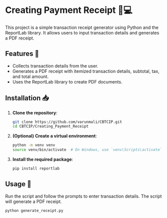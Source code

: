 # Creating Payment Receipt 🧾💻

This project is a simple transaction receipt generator using Python and the ReportLab library. It allows users to input transaction details and generates a PDF receipt.

## Features 🌟

- Collects transaction details from the user.
- Generates a PDF receipt with itemized transaction details, subtotal, tax, and total amount.
- Uses the ReportLab library to create PDF documents.

## Installation 📥

1. **Clone the repository**:

   ```bash
   git clone https://github.com/varunmali/CBTCIP.git
   cd CBTCIP/Creating_Payment_Receipt
   ```

2. **(Optional) Create a virtual environment**:

   ```bash
   python -m venv venv
   source venv/bin/activate  # On Windows, use `venv\Scripts\activate`
   ```

3. **Install the required package**:

   ```bash
   pip install reportlab
   ```

## Usage 📝

Run the script and follow the prompts to enter transaction details. The script will generate a PDF receipt.

```bash
python generate_receipt.py
```

